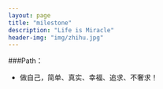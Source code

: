 ```yaml
---
layout: page
title: "milestone"
description: "Life is Miracle"
header-img: "img/zhihu.jpg"
---
```



###Path：

- 做自己，简单、真实、幸福、追求、不奢求！

